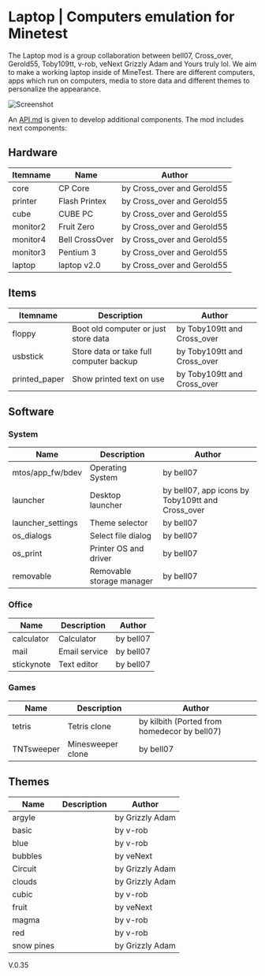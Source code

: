 # Laptop | Computers emulation for Minetest

The Laptop mod is a group collaboration between bell07, Cross_over, Gerold55, Toby109tt, v-rob, veNext  Grizzly Adam  and Yours truly lol.
We aim to make a working laptop inside of MineTest.
There are different computers, apps which run on computers, media to store data and different themes to personalize the appearance.

![Screenshot](https://github.com/Gerold55/minetest-laptop/blob/master/screenshot.png)

An [API.md](https://github.com/Gerold55/minetest-laptop/blob/master/API.md) is given to develop additional components. 
The mod includes next components: 

## Hardware

| Itemname | Name | Author |
| - | - | - |
| core | CP Core | by Cross_over and Gerold55 |
| printer | Flash Printex | by Cross_over and Gerold55 |
| cube | CUBE PC | by Cross_over and Gerold55 |
| monitor2 | Fruit Zero | by Cross_over and Gerold55 |
| monitor4 | Bell CrossOver | by Cross_over and Gerold55 |
| monitor3 | Pentium 3 | by Cross_over and Gerold55 |
| laptop | laptop v2.0 | by Cross_over and Gerold55 |

## Items
| Itemname | Description | Author |
| - | - | - |
| floppy | Boot old computer or just store data | by Toby109tt and Cross_over |
| usbstick | Store data or take full computer backup | by Toby109tt and Cross_over |
| printed_paper | Show printed text on use | by Toby109tt and Cross_over |

## Software
### System
| Name | Description | Author |
| - | - | - |
| mtos/app_fw/bdev | Operating System | by bell07 |
| launcher | Desktop launcher | by bell07, app icons by Toby109tt and Cross_over |
| launcher_settings | Theme selector | by bell07 |
| os_dialogs | Select file dialog | by bell07 |
| os_print | Printer OS and driver | by bell07 |
| removable | Removable storage manager | by bell07 |

### Office
| Name | Description | Author |
| - | - | - |
| calculator | Calculator | by bell07 |
| mail | Email service | by bell07 |
| stickynote | Text editor | by bell07 |

### Games
| Name | Description | Author |
| - | - | - |
| tetris | Tetris clone | by kilbith (Ported from homedecor by bell07) |
| TNTsweeper | Minesweeper clone | by bell07 |

## Themes
| Name | Description | Author |
| - | - | - |
| argyle | | by Grizzly Adam |
| basic | | by v-rob |
| blue | | by v-rob |
| bubbles | | by veNext |
| Circuit | | by Grizzly Adam |
| clouds | | by Grizzly Adam |
| cubic | | by v-rob |
| fruit | | by veNext |
| magma | | by v-rob |
| red | | by v-rob |
| snow pines | | by Grizzly Adam |


V.0.35
